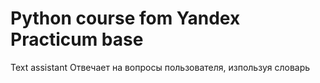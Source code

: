 # Python course fom Yandex Practicum base
Text assistant 
Отвечает на вопросы пользователя, изпользуя словарь
